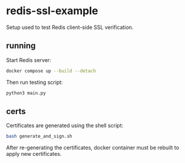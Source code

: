 # redis-ssl-example

Setup used to test Redis client-side SSL verification.

## running

Start Redis server:

```bash
docker compose up --build --detach
```

Then run testing script:

```bash
python3 main.py
```

## certs

Certificates are generated using the shell script:

```bash
bash generate_and_sign.sh
```

After re-generating the certificates, docker container must be rebuilt to apply
new certificates.
